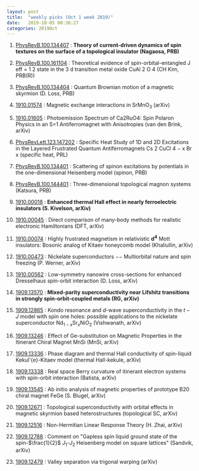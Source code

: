 ```yaml
---
layout: post
title:  "weekly picks (Oct 1 week 2019)"
date:   2019-10-05 00:36:27
categories: 2019Oct
---
```



1. [PhysRevB.100.134407](https://link.aps.org/doi/10.1103/PhysRevB.100.134407) : **Theory of current-driven dynamics of spin textures on the surface of a topological insulator (Nagaosa, PRB)**

1. [PhysRevB.100.161104](https://link.aps.org/doi/10.1103/PhysRevB.100.161104) : Theoretical evidence of spin-orbital-entangled J eff = 1 2 state in the 3 d transition metal oxide CuAl 2 O 4 (CH Kim, PRB(R))



1. [PhysRevB.100.134404](https://link.aps.org/doi/10.1103/PhysRevB.100.134404) : Quantum Brownian motion of a magnetic skyrmion (D. Loss, PRB)

1. [1910.01574](http://arxiv.org/abs/1910.01574) : Magnetic exchange interactions in SrMnO$_3$ (arXiv)

1. [1910.01605](http://arxiv.org/abs/1910.01605) : Photoemission Spectrum of Ca2RuO4: Spin Polaron Physics in an S=1 Antiferromagnet with Anisotropies (van den Brink, arXiv)



1. [PhysRevLett.123.147202](https://link.aps.org/doi/10.1103/PhysRevLett.123.147202) : Specific Heat Study of 1D and 2D Excitations in the Layered Frustrated Quantum Antiferromagnets Cs 2 CuCl 4 − x Br x (specific heat, PRL)

1. [PhysRevB.100.134401](https://link.aps.org/doi/10.1103/PhysRevB.100.134401) : Scattering of spinon excitations by potentials in the one-dimensional Heisenberg model (spinon, PRB)

1. [PhysRevB.100.144401](https://link.aps.org/doi/10.1103/PhysRevB.100.144401) : Three-dimensional topological magnon systems (Katsura, PRB)



1. [1910.00018](http://arxiv.org/abs/1910.00018) : **Enhanced thermal Hall effect in nearly ferroelectric insulators (S. Kivelson, arXiv)**

1. [1910.00045](http://arxiv.org/abs/1910.00045) : Direct comparison of many-body methods for realistic electronic Hamiltonians (DFT, arXiv)

1. [1910.00074](http://arxiv.org/abs/1910.00074) : Highly frustrated magnetism in relativistic $\boldsymbol{d}^\mathbf{4}$ Mott insulators: Bosonic analog of Kitaev honeycomb model (Khaliullin, arXiv)

1. [1910.00473](http://arxiv.org/abs/1910.00473) : Nickelate superconductors $--$ Multiorbital nature and spin freezing (P. Werner, arXiv)

1. [1910.00562](http://arxiv.org/abs/1910.00562) : Low-symmetry nanowire cross-sections for enhanced Dresselhaus spin-orbit interaction (D. Loss, arXiv)



1. [1909.13570](http://arxiv.org/abs/1909.13570) : **Mixed-parity superconductivity near Lifshitz transitions in strongly spin-orbit-coupled metals (RG, arXiv)**

1. [1909.12865](http://arxiv.org/abs/1909.12865) : Kondo resonance and $d$-wave superconductivity in the $t-J$ model with spin one holes: possible applications to the nickelate superconductor Nd$_{1-x}$Sr$_x$NiO$_2$ (Vishwanath, arXiv)

1. [1909.13246](http://arxiv.org/abs/1909.13246) : Effect of Ge-substitution on Magnetic Properties in the Itinerant Chiral Magnet MnSi (MnSi, arXiv)

1. [1909.13336](http://arxiv.org/abs/1909.13336) : Phase diagram and thermal Hall conductivity of spin-liquid Kekul\'{e}-Kitaev model (thermal Hall-kekule, arXiv)

1. [1909.13338](http://arxiv.org/abs/1909.13338) : Real space Berry curvature of itinerant electron systems with spin-orbit interaction (Batista, arXiv)

1. [1909.13545](http://arxiv.org/abs/1909.13545) : Ab initio analysis of magnetic properties of prototype B20 chiral magnet FeGe (S. Blugel, arXiv)


1. [1909.12671](http://arxiv.org/abs/1909.12671) : Topological superconductivity with orbital effects in magnetic skyrmion based heterostructures (topological SC, arXiv)

1. [1909.12516](http://arxiv.org/abs/1909.12516) : Non-Hermitian Linear Response Theory (H. Zhai, arXiv)

1. [1909.12788](http://arxiv.org/abs/1909.12788) : Comment on "Gapless spin liquid ground state of the spin-$\frac{1}{2}$ $J_1$-$J_2$ Heisenberg model on square lattices" (Sandvik, arXiv)

1. [1909.12479](http://arxiv.org/abs/1909.12479) : Valley separation via trigonal warping (arXiv)
